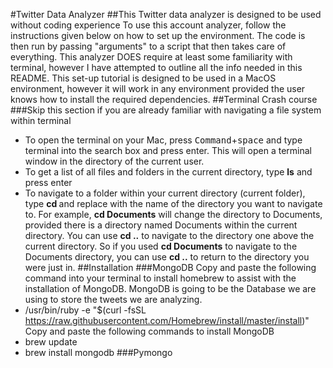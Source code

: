 #Twitter Data Analyzer
##This Twitter data analyzer is designed to be used without coding experience
To use this account analyzer, follow the instructions given below on how to set up the environment. The code is then run by passing "arguments" to a script that then takes care of everything. This analyzer DOES require at least some familiarity with terminal, however I have attempted to outline all the info needed in this README. This set-up tutorial is designed to be used in a MacOS environment, however it will work in any environment provided the user knows how to install the
required dependencies.
##Terminal Crash course
###Skip this section if you are already familiar with navigating a file system within terminal
- To open the terminal on your Mac, press <kbd>Command</kbd>+<kbd>space</kbd> and type terminal into the search box and press enter. This will open a terminal window in the directory of the current user. 
- To get a list of all files and folders in the current directory, type **ls** and press enter
- To navigate to a folder within your current directory (current folder), type **cd <Directory Name>** and replace <Directory Name> with the name of the directory you want to navigate to. For example, **cd Documents** will change the directory to Documents, provided there is a directory named Documents within the current directory. You can use **cd ..** to navigate to the directory one above the current directory. So if you used **cd Documents** to navigate to the Documents directory, you can use **cd ..** to return to the directory you were just in.
##Installation
###MongoDB
Copy and paste the following command into your terminal to install homebrew to assist with the installation of MongoDB. MongoDB is going to be the Database we are using to store the tweets we are analyzing.
- /usr/bin/ruby -e "$(curl -fsSL https://raw.githubusercontent.com/Homebrew/install/master/install)"
Copy and paste the following commands to install MongoDB
- brew update
- brew install mongodb
###Pymongo
